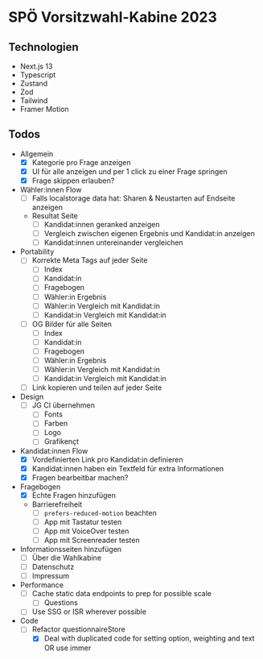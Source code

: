 # SPÖ Vorsitzwahl-Kabine 2023

## Technologien
- Next.js 13
- Typescript
- Zustand
- Zod
- Tailwind
- Framer Motion

## Todos
- Allgemein 
    - [x] Kategorie pro Frage anzeigen
    - [x] UI für alle anzeigen und per 1 click zu einer Frage springen
    - [x] Frage skippen erlauben?
- Wähler:innen Flow
    - [ ] Falls localstorage data hat: Sharen & Neustarten auf Endseite anzeigen 
    - Resultat Seite
        - [ ] Kandidat:innen geranked anzeigen
        - [ ] Vergleich zwischen eigenen Ergebnis und Kandidat:in anzeigen
        - [ ] Kandidat:innen untereinander vergleichen
- Portability
    - [ ] Korrekte Meta Tags auf jeder Seite
        - [ ] Index
        - [ ] Kandidat:in
        - [ ] Fragebogen
        - [ ] Wähler:in Ergebnis
        - [ ] Wähler:in Vergleich mit Kandidat:in
        - [ ] Kandidat:in Vergleich mit Kandidat:in
    - [ ] OG Bilder für alle Seiten
        - [ ] Index
        - [ ] Kandidat:in
        - [ ] Fragebogen
        - [ ] Wähler:in Ergebnis
        - [ ] Wähler:in Vergleich mit Kandidat:in
        - [ ] Kandidat:in Vergleich mit Kandidat:in
    - [ ] Link kopieren und teilen auf jeder Seite
- Design
    - [ ] JG CI übernehmen
        - [ ] Fonts
        - [ ] Farben
        - [ ] Logo
        - [ ] Grafikençt
- Kandidat:innen Flow
    - [x] Vordefinierten Link pro Kandidat:in definieren
    - [x] Kandidat:innen haben ein Textfeld für extra Informationen
    - [x] Fragen bearbeitbar machen?
- Fragebogen
    - [x] Echte Fragen hinzufügen
    - Barrierefreiheit
        - [ ] `prefers-reduced-motion` beachten
        - [ ] App mit Tastatur testen
        - [ ] App mit VoiceOver testen
        - [ ] App mit Screenreader testen
- Informationsseiten hinzufügen
    - [ ] Über die Wahlkabine
    - [ ] Datenschutz
    - [ ] Impressum
- Performance
    - [ ] Cache static data endpoints to prep for possible scale
        - [ ] Questions
    - [ ] Use SSG or ISR wherever possible
- Code
    - [ ] Refactor questionnaireStore
        - [x] Deal with duplicated code for setting option, weighting and text OR use immer
